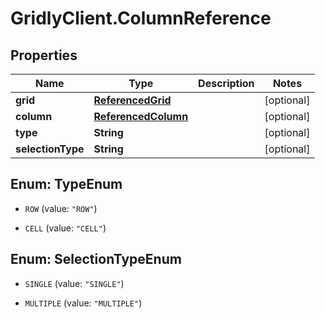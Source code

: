 # GridlyClient.ColumnReference

## Properties

Name | Type | Description | Notes
------------ | ------------- | ------------- | -------------
**grid** | [**ReferencedGrid**](ReferencedGrid.md) |  | [optional] 
**column** | [**ReferencedColumn**](ReferencedColumn.md) |  | [optional] 
**type** | **String** |  | [optional] 
**selectionType** | **String** |  | [optional] 



## Enum: TypeEnum


* `ROW` (value: `"ROW"`)

* `CELL` (value: `"CELL"`)





## Enum: SelectionTypeEnum


* `SINGLE` (value: `"SINGLE"`)

* `MULTIPLE` (value: `"MULTIPLE"`)




